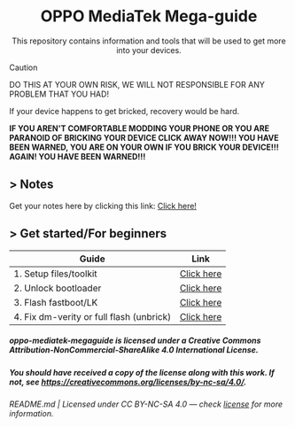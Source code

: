 <h1 align="center">OPPO MediaTek Mega-guide</h1>
<p align="center">This repository contains information and tools that will be used to get more into your devices.</p>

> [!Caution]
> DO THIS AT YOUR OWN RISK, WE WILL NOT RESPONSIBLE FOR ANY PROBLEM THAT YOU HAD!
> 
> If your device happens to get bricked, recovery would be hard.

**IF YOU AREN'T COMFORTABLE MODDING YOUR PHONE OR YOU ARE PARANOID OF BRICKING YOUR DEVICE CLICK AWAY NOW!!! YOU HAVE BEEN WARNED, YOU ARE ON YOUR OWN IF YOU BRICK YOUR DEVICE!!! AGAIN! YOU HAVE BEEN WARNED!!!**

## > Notes
Get your notes here by clicking this link: [Click here!](./guide/list_guides.md)

## > Get started/For beginners
|Guide|Link|
|----------|----------|
|1. Setup files/toolkit|[Click here](./guide/win/toolkit_setup.md)|
|2. Unlock bootloader|[Click here](./guide/win/toolkit_ubl.md)|
|3. Flash fastboot/LK|[Click here](./guide/win/toolkit_fastboot.md)|
|4. Fix dm-verity or full flash (unbrick)|[Click here](./guide/win/toolkit_unbrick.md)|

##### oppo-mediatek-megaguide is licensed under a Creative Commons Attribution-NonCommercial-ShareAlike 4.0 International License.
##### You should have received a copy of the license along with this work. If not, see <https://creativecommons.org/licenses/by-nc-sa/4.0/>.
###### README.md | Licensed under CC BY-NC-SA 4.0 — check [license](/LICENSE.md) for more information.
